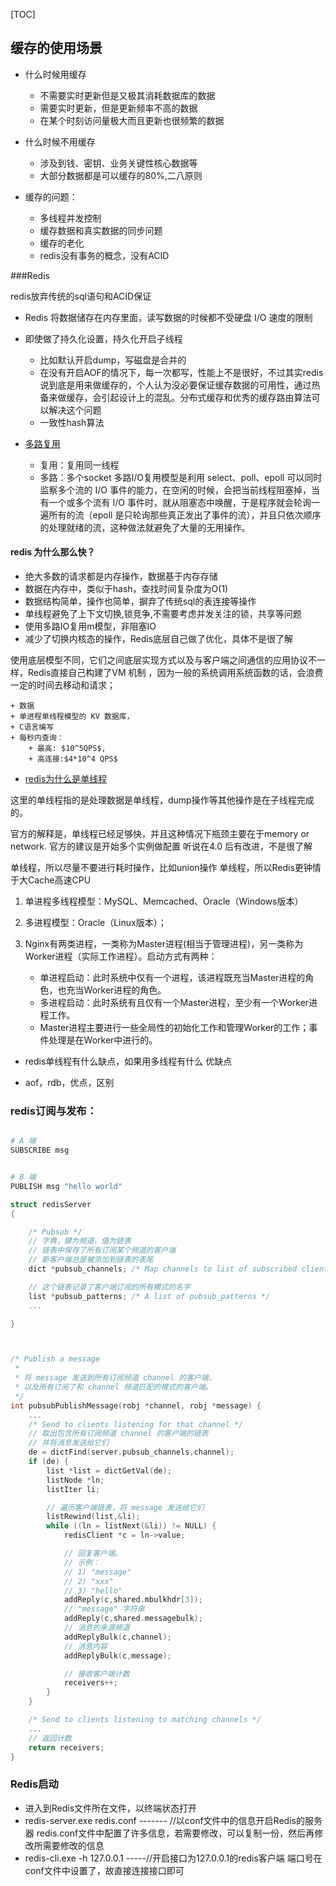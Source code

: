 [TOC]




## 缓存的使用场景



+ 什么时候用缓存
	+ 不需要实时更新但是又极其消耗数据库的数据
	+ 需要实时更新，但是更新频率不高的数据
	+ 在某个时刻访问量极大而且更新也很频繁的数据

+ 什么时候不用缓存
	+ 涉及到钱、密钥、业务关键性核心数据等
	+ 大部分数据都是可以缓存的80%,二八原则

+ 缓存的问题：
	+ 多线程并发控制
	+ 缓存数据和真实数据的同步问题
	+ 缓存的老化
	+ redis没有事务的概念，没有ACID






###Redis

redis放弃传统的sql语句和ACID保证
+ Redis 将数据储存在内存里面，读写数据的时候都不受硬盘 I/O 速度的限制
+ 即使做了持久化设置，持久化开启子线程
	+ 比如默认开启dump，写磁盘是合并的
	+ 在没有开启AOF的情况下，每一次都写，性能上不是很好，不过其实redis说到底是用来做缓存的，个人认为没必要保证缓存数据的可用性，通过热备来做缓存，会引起设计上的混乱。分布式缓存和优秀的缓存路由算法可以解决这个问题
	+ 一致性hash算法

+ [多路复用](https://www.zhihu.com/question/28594409)
	+ 复用：复用同一线程
	+ 多路：多个socket
多路I/O复用模型是利用 select、poll、epoll 可以同时监察多个流的 I/O 事件的能力，在空闲的时候，会把当前线程阻塞掉，当有一个或多个流有 I/O 事件时，就从阻塞态中唤醒，于是程序就会轮询一遍所有的流（epoll 是只轮询那些真正发出了事件的流），并且只依次顺序的处理就绪的流，这种做法就避免了大量的无用操作。



#### redis 为什么那么快？

+ 绝大多数的请求都是内存操作，数据基于内存存储
+ 数据在内存中，类似于hash，查找时间复杂度为O(1)
+ 数据结构简单，操作也简单，摒弃了传统sql的表连接等操作
+ 单线程避免了上下文切换,锁竞争,不需要考虑并发关注的锁，共享等问题
+ 使用多路IO复用m模型，非阻塞IO
+ 减少了切换内核态的操作，Redis底层自己做了优化，具体不是很了解



使用底层模型不同，它们之间底层实现方式以及与客户端之间通信的应用协议不一样，Redis直接自己构建了VM 机制 ，因为一般的系统调用系统函数的话，会浪费一定的时间去移动和请求；

	+ 数据
	+ 单进程单线程模型的 KV 数据库，
	+ C语言编写
	+ 每秒内查询：
		+ 最高: $10^5QPS$,
		+ 高连接:$4*10^4 QPS$



- [redis为什么是单线程](https://blog.csdn.net/chenyao1994/article/details/79491337)

这里的单线程指的是处理数据是单线程，dump操作等其他操作是在子线程完成的。

官方的解释是，单线程已经足够快，并且这种情况下瓶颈主要在于memory or network.
官方的建议是开始多个实例做配置
听说在4.0 后有改进，不是很了解

单线程，所以尽量不要进行耗时操作，比如union操作
单线程，所以Redis更钟情于大Cache高速CPU


1. 单进程多线程模型：MySQL、Memcached、Oracle（Windows版本）
2. 多进程模型：Oracle（Linux版本）；
3. Nginx有两类进程，一类称为Master进程(相当于管理进程)，另一类称为Worker进程（实际工作进程）。启动方式有两种：

	+ 单进程启动：此时系统中仅有一个进程，该进程既充当Master进程的角色，也充当Worker进程的角色。
	+ 多进程启动：此时系统有且仅有一个Master进程，至少有一个Worker进程工作。
	+ Master进程主要进行一些全局性的初始化工作和管理Worker的工作；事件处理是在Worker中进行的。
- redis单线程有什么缺点，如果用多线程有什么 优缺点

- aof，rdb，优点，区别




### redis订阅与发布：


```bash

# A 端
SUBSCRIBE msg


# B 端
PUBLISH msg "hello world"
```

```c
struct redisServer
{

    /* Pubsub */
    // 字典，键为频道，值为链表
    // 链表中保存了所有订阅某个频道的客户端
    // 新客户端总是被添加到链表的表尾
    dict *pubsub_channels; /* Map channels to list of subscribed clients */

    // 这个链表记录了客户端订阅的所有模式的名字
    list *pubsub_patterns; /* A list of pubsub_patterns */
    ...

}



/* Publish a message 
 *
 * 将 message 发送到所有订阅频道 channel 的客户端，
 * 以及所有订阅了和 channel 频道匹配的模式的客户端。
 */
int pubsubPublishMessage(robj *channel, robj *message) {
    ...
    /* Send to clients listening for that channel */
    // 取出包含所有订阅频道 channel 的客户端的链表
    // 并将消息发送给它们
    de = dictFind(server.pubsub_channels,channel);
    if (de) {
        list *list = dictGetVal(de);
        listNode *ln;
        listIter li;

        // 遍历客户端链表，将 message 发送给它们
        listRewind(list,&li);
        while ((ln = listNext(&li)) != NULL) {
            redisClient *c = ln->value;

            // 回复客户端。
            // 示例：
            // 1) "message"
            // 2) "xxx"
            // 3) "hello"
            addReply(c,shared.mbulkhdr[3]);
            // "message" 字符串
            addReply(c,shared.messagebulk);
            // 消息的来源频道
            addReplyBulk(c,channel);
            // 消息内容
            addReplyBulk(c,message);

            // 接收客户端计数
            receivers++;
        }
    }

    /* Send to clients listening to matching channels */
    ...
    // 返回计数
    return receivers;
}

```

### Redis启动
- 进入到Redis文件所在文件，以终端状态打开
- redis-server.exe redis.conf   ------- //以conf文件中的信息开启Redis的服务器
 redis.conf文件中配置了许多信息，若需要修改，可以复制一份，然后再修改所需要修改的信息
- redis-cli.exe -h 127.0.0.1   -----//开启接口为127.0.0.1的redis客户端
    端口号在conf文件中设置了，故直接连接接口即可
